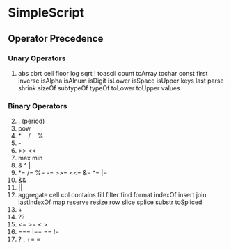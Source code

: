 # SimpleScript

## Operator Precedence

### Unary Operators
 
1. abs cbrt ceil floor log sqrt ! toascii count toArray tochar const first inverse isAlpha isAlnum isDigit isLower isSpace isUpper keys last parse shrink sizeOf subtypeOf typeOf toLower toUpper values

### Binary Operators

2. \. (period)
3. pow
4. \*&nbsp;&nbsp;&nbsp;&nbsp;/&nbsp;&nbsp;&nbsp;&nbsp;%
5. \-
6. \>> <<
7. max min
8. & ^ |
9. \*= /= %= -= \>>= <<= &= ^= |=
10. &&
11. ||
12. aggregate cell col contains fill filter find format indexOf insert join lastIndexOf map reserve resize row slice splice substr toSpliced
13. \+
14. ??
15. <= \>= < \>
16. === !== == !=
17. ? , += =
